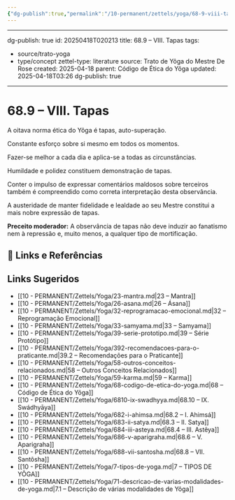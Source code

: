 ```yaml
---
{"dg-publish":true,"permalink":"/10-permanent/zettels/yoga/68-9-viii-tapas/","title":"68.9 – VIII. Tapas","tags":["source/trato-yoga","type/concept"],"noteIcon":""}
---
```


---
dg-publish: true
id: 20250418T020213
title: 68.9 – VIII. Tapas
tags:
  - source/trato-yoga
  - type/concept
zettel-type: literature
source: Trato de Yôga do Mestre De Rose
created: 2025-04-18
parent: Código de Ética do Yôga
updated: 2025-04-18T03:26
dg-publish: true
---

# 68.9 – VIII. Tapas

A oitava norma ética do Yôga é tapas, auto-superação.

Constante esforço sobre si mesmo em todos os momentos.

Fazer-se melhor a cada dia e aplica-se a todas as circunstâncias.

Humildade e polidez constituem demonstração de tapas.

Conter o impulso de expressar comentários maldosos sobre terceiros também é compreendido como correta interpretação desta observância.

A austeridade de manter fidelidade e lealdade ao seu Mestre constitui a mais nobre expressão de tapas.

**Preceito moderador:** A observância de tapas não deve induzir ao fanatismo nem à repressão e, muito menos, a qualquer tipo de mortificação.

## 🔗 Links e Referências

## Links Sugeridos

- [[10 - PERMANENT/Zettels/Yoga/23-mantra.md\|23 – Mantra]]
- [[10 - PERMANENT/Zettels/Yoga/26-asana.md\|26 – Ásana]]
- [[10 - PERMANENT/Zettels/Yoga/32-reprogramacao-emocional.md\|32 – Reprogramação Emocional]]
- [[10 - PERMANENT/Zettels/Yoga/33-samyama.md\|33 – Samyama]]
- [[10 - PERMANENT/Zettels/Yoga/39-serie-prototipo.md\|39 – Série Protótipo]]
- [[10 - PERMANENT/Zettels/Yoga/392-recomendacoes-para-o-praticante.md\|39.2 – Recomendações para o Praticante]]
- [[10 - PERMANENT/Zettels/Yoga/58-outros-conceitos-relacionados.md\|58 – Outros Conceitos Relacionados]]
- [[10 - PERMANENT/Zettels/Yoga/59-karma.md\|59 – Karma]]
- [[10 - PERMANENT/Zettels/Yoga/68-codigo-de-etica-do-yoga.md\|68 – Código de Ética do Yôga]]
- [[10 - PERMANENT/Zettels/Yoga/6810-ix-swadhyya.md\|68.10 – IX. Swádhyāya]]
- [[10 - PERMANENT/Zettels/Yoga/682-i-ahimsa.md\|68.2 – I. Ahimsá]]
- [[10 - PERMANENT/Zettels/Yoga/683-ii-satya.md\|68.3 – II. Satya]]
- [[10 - PERMANENT/Zettels/Yoga/684-iii-asteya.md\|68.4 – III. Astêya]]
- [[10 - PERMANENT/Zettels/Yoga/686-v-aparigraha.md\|68.6 – V. Aparigraha]]
- [[10 - PERMANENT/Zettels/Yoga/688-vii-santosha.md\|68.8 – VII. Santôsha]]
- [[10 - PERMANENT/Zettels/Yoga/7-tipos-de-yoga.md\|7 – TIPOS DE YÔGA]]
- [[10 - PERMANENT/Zettels/Yoga/71-descricao-de-varias-modalidades-de-yoga.md\|7.1 – Descrição de várias modalidades de Yôga]]
